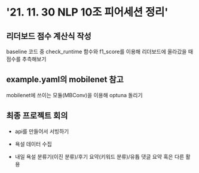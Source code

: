 # '21. 11. 30 NLP 10조 피어세션 정리'

## 리더보드 점수 계산식 작성

baseline 코드 중 check_runtime 함수와 f1_score를 이용해 리더보드에 올라갔을 때 점수를 추측해보기

## example.yaml의 mobilenet 참고

mobilenet에 쓰이는 모듈(MBConv)을 이용해 optuna 돌리기

## 최종 프로젝트 회의

- api를 만들어서 서빙하기

- 욕설 데이터 수집

- 내일 욕설 분류기(이진 분류)/후기 요약(키워드 분류)/유튭 댓글 요약 혹은 다른 활용